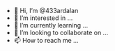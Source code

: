- 👋 Hi, I’m @433ardalan
- 👀 I’m interested in ...
- 🌱 I’m currently learning ...
- 💞️ I’m looking to collaborate on ...
- 📫 How to reach me ...

<!---
433ardalan/433ardalan is a ✨ special ✨ repository because its `README.md` (this file) appears on your GitHub profile.
You can click the Preview link to take a look at your changes.
--->
